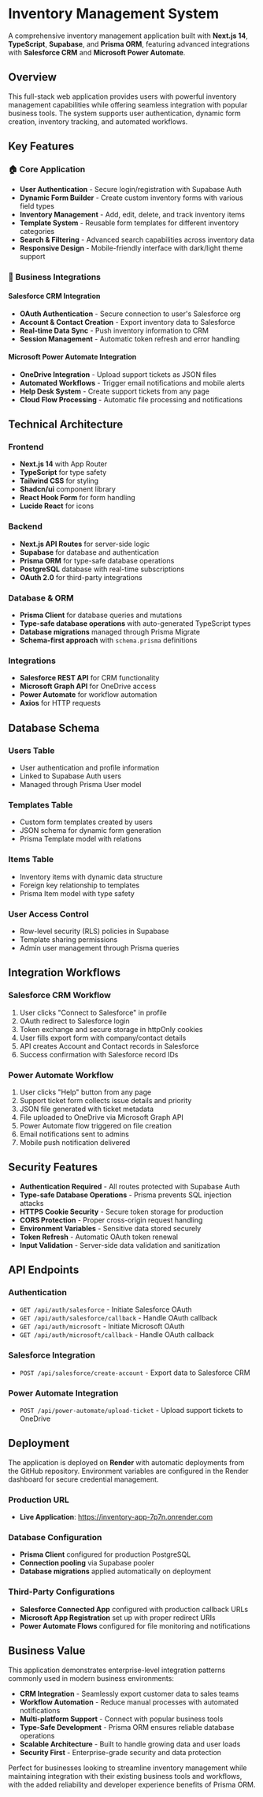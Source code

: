 # Inventory Management System

A comprehensive inventory management application built with **Next.js 14**, **TypeScript**, **Supabase**, and **Prisma ORM**, featuring advanced integrations with **Salesforce CRM** and **Microsoft Power Automate**.

## Overview

This full-stack web application provides users with powerful inventory management capabilities while offering seamless integration with popular business tools. The system supports user authentication, dynamic form creation, inventory tracking, and automated workflows.

## Key Features

### 🏠 Core Application
- **User Authentication** - Secure login/registration with Supabase Auth
- **Dynamic Form Builder** - Create custom inventory forms with various field types
- **Inventory Management** - Add, edit, delete, and track inventory items
- **Template System** - Reusable form templates for different inventory categories  
- **Search & Filtering** - Advanced search capabilities across inventory data
- **Responsive Design** - Mobile-friendly interface with dark/light theme support

### 🔗 Business Integrations

#### Salesforce CRM Integration
- **OAuth Authentication** - Secure connection to user's Salesforce org
- **Account & Contact Creation** - Export inventory data to Salesforce
- **Real-time Data Sync** - Push inventory information to CRM
- **Session Management** - Automatic token refresh and error handling

#### Microsoft Power Automate Integration  
- **OneDrive Integration** - Upload support tickets as JSON files
- **Automated Workflows** - Trigger email notifications and mobile alerts
- **Help Desk System** - Create support tickets from any page
- **Cloud Flow Processing** - Automatic file processing and notifications

## Technical Architecture

### Frontend
- **Next.js 14** with App Router
- **TypeScript** for type safety
- **Tailwind CSS** for styling
- **Shadcn/ui** component library
- **React Hook Form** for form handling
- **Lucide React** for icons

### Backend
- **Next.js API Routes** for server-side logic
- **Supabase** for database and authentication
- **Prisma ORM** for type-safe database operations
- **PostgreSQL** database with real-time subscriptions
- **OAuth 2.0** for third-party integrations

### Database & ORM
- **Prisma Client** for database queries and mutations
- **Type-safe database operations** with auto-generated TypeScript types
- **Database migrations** managed through Prisma Migrate
- **Schema-first approach** with `schema.prisma` definitions

### Integrations
- **Salesforce REST API** for CRM functionality
- **Microsoft Graph API** for OneDrive access
- **Power Automate** for workflow automation
- **Axios** for HTTP requests

## Database Schema

### Users Table
- User authentication and profile information
- Linked to Supabase Auth users
- Managed through Prisma User model

### Templates Table  
- Custom form templates created by users
- JSON schema for dynamic form generation
- Prisma Template model with relations

### Items Table
- Inventory items with dynamic data structure
- Foreign key relationship to templates
- Prisma Item model with type safety

### User Access Control
- Row-level security (RLS) policies in Supabase
- Template sharing permissions
- Admin user management through Prisma queries

## Integration Workflows

### Salesforce CRM Workflow
1. User clicks "Connect to Salesforce" in profile
2. OAuth redirect to Salesforce login
3. Token exchange and secure storage in httpOnly cookies  
4. User fills export form with company/contact details
5. API creates Account and Contact records in Salesforce
6. Success confirmation with Salesforce record IDs

### Power Automate Workflow
1. User clicks "Help" button from any page
2. Support ticket form collects issue details and priority
3. JSON file generated with ticket metadata
4. File uploaded to OneDrive via Microsoft Graph API
5. Power Automate flow triggered on file creation
6. Email notifications sent to admins
7. Mobile push notification delivered

## Security Features

- **Authentication Required** - All routes protected with Supabase Auth
- **Type-safe Database Operations** - Prisma prevents SQL injection attacks
- **HTTPS Cookie Security** - Secure token storage for production
- **CORS Protection** - Proper cross-origin request handling
- **Environment Variables** - Sensitive data stored securely
- **Token Refresh** - Automatic OAuth token renewal
- **Input Validation** - Server-side data validation and sanitization

## API Endpoints

### Authentication
- `GET /api/auth/salesforce` - Initiate Salesforce OAuth
- `GET /api/auth/salesforce/callback` - Handle OAuth callback
- `GET /api/auth/microsoft` - Initiate Microsoft OAuth  
- `GET /api/auth/microsoft/callback` - Handle OAuth callback

### Salesforce Integration
- `POST /api/salesforce/create-account` - Export data to Salesforce CRM

### Power Automate Integration
- `POST /api/power-automate/upload-ticket` - Upload support tickets to OneDrive

## Deployment

The application is deployed on **Render** with automatic deployments from the GitHub repository. Environment variables are configured in the Render dashboard for secure credential management.

### Production URL
- **Live Application**: https://inventory-app-7p7n.onrender.com

### Database Configuration
- **Prisma Client** configured for production PostgreSQL
- **Connection pooling** via Supabase pooler
- **Database migrations** applied automatically on deployment

### Third-Party Configurations
- **Salesforce Connected App** configured with production callback URLs
- **Microsoft App Registration** set up with proper redirect URIs
- **Power Automate Flows** configured for file monitoring and notifications

## Business Value

This application demonstrates enterprise-level integration patterns commonly used in modern business environments:

- **CRM Integration** - Seamlessly export customer data to sales teams
- **Workflow Automation** - Reduce manual processes with automated notifications  
- **Multi-platform Support** - Connect with popular business tools
- **Type-Safe Development** - Prisma ORM ensures reliable database operations
- **Scalable Architecture** - Built to handle growing data and user loads
- **Security First** - Enterprise-grade security and data protection

Perfect for businesses looking to streamline inventory management while maintaining integration with their existing business tools and workflows, with the added reliability and developer experience benefits of Prisma ORM.
